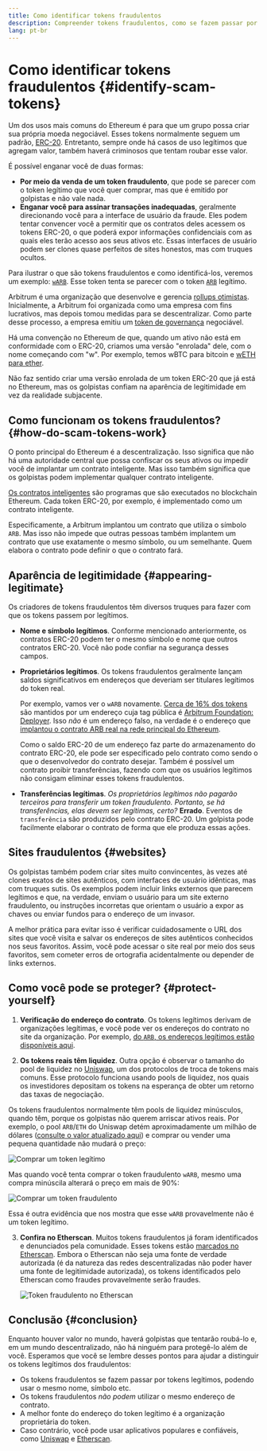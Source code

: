 ```yaml
---
title: Como identificar tokens fraudulentos
description: Compreender tokens fraudulentos, como se fazem passar por legítimos e como evitá-los.
lang: pt-br
---
```


# Como identificar tokens fraudulentos \{#identify-scam-tokens}

Um dos usos mais comuns do Ethereum é para que um grupo possa criar sua própria moeda negociável. Esses tokens normalmente seguem um padrão, [ERC-20](/developers/docs/standards/tokens/erc-20/). Entretanto, sempre onde há casos de uso legítimos que agregam valor, também haverá criminosos que tentam roubar esse valor.

É possível enganar você de duas formas:

- **Por meio da venda de um token fraudulento**, que pode se parecer com o token legítimo que você quer comprar, mas que é emitido por golpistas e não vale nada.
- **Enganar você para assinar transações inadequadas**, geralmente direcionando você para a interface de usuário da fraude. Eles podem tentar convencer você a permitir que os contratos deles acessem os tokens ERC-20, o que poderá expor informações confidenciais com as quais eles terão acesso aos seus ativos etc. Essas interfaces de usuário podem ser clones quase perfeitos de sites honestos, mas com truques ocultos.

Para ilustrar o que são tokens fraudulentos e como identificá-los, veremos um exemplo: [`wARB`](https://etherscan.io/token/0xb047c8032b99841713b8e3872f06cf32beb27b82). Esse token tenta se parecer com o token [`ARB`](https://etherscan.io/address/0xb50721bcf8d664c30412cfbc6cf7a15145234ad1) legítimo.

<ExpandableCard
title="O que é ARB?"
contentPreview=''>

Arbitrum é uma organização que desenvolve e gerencia <a href="/developers/docs/scaling/optimistic-rollups/">rollups otimistas</a>. Inicialmente, a Arbitrum foi organizada como uma empresa com fins lucrativos, mas depois tomou medidas para se descentralizar. Como parte desse processo, a empresa emitiu um <a href="/dao/#token-based-membership">token de governança</a> negociável.

</ExpandableCard>

<ExpandableCard
title="Por que o token fraudulento é chamado wARB?"
contentPreview=''>

Há uma convenção no Ethereum de que, quando um ativo não está em conformidade com o ERC-20, criamos uma versão "enrolada" dele, com o nome começando com "w". Por exemplo, temos wBTC para bitcoin e <a href="https://cointelegraph.com/news/what-is-wrapped-ethereum-weth-and-how-does-it-work">wETH para ether</a>.

Não faz sentido criar uma versão enrolada de um token ERC-20 que já está no Ethereum, mas os golpistas confiam na aparência de legitimidade em vez da realidade subjacente.

</ExpandableCard>

## Como funcionam os tokens fraudulentos? \{#how-do-scam-tokens-work}

O ponto principal do Ethereum é a descentralização. Isso significa que não há uma autoridade central que possa confiscar os seus ativos ou impedir você de implantar um contrato inteligente. Mas isso também significa que os golpistas podem implementar qualquer contrato inteligente.

<ExpandableCard
title="O que são contratos inteligentes?"
contentPreview=''>

<a href="/developers/docs/smart-contracts/">Os contratos inteligentes</a> são programas que são executados no blockchain Ethereum. Cada token ERC-20, por exemplo, é implementado como um contrato inteligente.

</ExpandableCard>

Especificamente, a Arbitrum implantou um contrato que utiliza o símbolo `ARB`. Mas isso não impede que outras pessoas também implantem um contrato que use exatamente o mesmo símbolo, ou um semelhante. Quem elabora o contrato pode definir o que o contrato fará.

## Aparência de legitimidade \{#appearing-legitimate}

Os criadores de tokens fraudulentos têm diversos truques para fazer com que os tokens passem por legítimos.

- **Nome e símbolo legítimos**. Conforme mencionado anteriormente, os contratos ERC-20 podem ter o mesmo símbolo e nome que outros contratos ERC-20. Você não pode confiar na segurança desses campos.

- **Proprietários legítimos**. Os tokens fraudulentos geralmente lançam saldos significativos em endereços que deveriam ser titulares legítimos do token real.

  Por exemplo, vamos ver o `wARB` novamente. [Cerca de 16% dos tokens](https://etherscan.io/token/0xb047c8032b99841713b8e3872f06cf32beb27b82?a=0x1c8db745abe3c8162119b9ef2c13864cd1fdd72f) são mantidos por um endereço cuja tag pública é [Arbitrum Foundation: Deployer](https://etherscan.io/address/0x1c8db745abe3c8162119b9ef2c13864cd1fdd72f). Isso _não_ é um endereço falso, na verdade é o endereço que [implantou o contrato ARB real na rede principal do Ethereum](https://etherscan.io/tx/0x242b50ab4fe9896cb0439cfe6e2321d23feede7eeceb31aa2dbb46fc06ed2670).

  Como o saldo ERC-20 de um endereço faz parte do armazenamento do contrato ERC-20, ele pode ser especificado pelo contrato como sendo o que o desenvolvedor do contrato desejar. Também é possível um contrato proibir transferências, fazendo com que os usuários legítimos não consigam eliminar esses tokens fraudulentos.

- **Transferências legítimas**. _Os proprietários legítimos não pagarão terceiros para transferir um token fraudulento. Portanto, se há transferências, elas devem ser legítimas, certo?_ **Errado**. Eventos de `transferência` são produzidos pelo contrato ERC-20. Um golpista pode facilmente elaborar o contrato de forma que ele produza essas ações.

## Sites fraudulentos \{#websites}

Os golpistas também podem criar sites muito convincentes, às vezes até clones exatos de sites autênticos, com interfaces de usuário idênticas, mas com truques sutis. Os exemplos podem incluir links externos que parecem legítimos e que, na verdade, enviam o usuário para um site externo fraudulento, ou instruções incorretas que orientam o usuário a expor as chaves ou enviar fundos para o endereço de um invasor.

A melhor prática para evitar isso é verificar cuidadosamente o URL dos sites que você visita e salvar os endereços de sites autênticos conhecidos nos seus favoritos. Assim, você pode acessar o site real por meio dos seus favoritos, sem cometer erros de ortografia acidentalmente ou depender de links externos.

## Como você pode se proteger? \{#protect-yourself}

1. **Verificação do endereço do contrato**. Os tokens legítimos derivam de organizações legítimas, e você pode ver os endereços do contrato no site da organização. Por exemplo, [do `ARB`, os endereços legítimos estão disponíveis aqui](https://docs.arbitrum.foundation/deployment-addresses#token).

2. **Os tokens reais têm liquidez**. Outra opção é observar o tamanho do pool de liquidez no [Uniswap](https://uniswap.org/), um dos protocolos de troca de tokens mais comuns. Esse protocolo funciona usando pools de liquidez, nos quais os investidores depositam os tokens na esperança de obter um retorno das taxas de negociação.

Os tokens fraudulentos normalmente têm pools de liquidez minúsculos, quando têm, porque os golpistas não querem arriscar ativos reais. Por exemplo, o pool `ARB`/`ETH` do Uniswap detém aproximadamente um milhão de dólares ([consulte o valor atualizado aqui](https://info.uniswap.org/#/pools/0x755e5a186f0469583bd2e80d1216e02ab88ec6ca)) e comprar ou vender uma pequena quantidade não mudará o preço:

![Comprar um token legítimo](./uniswap-real.png)

Mas quando você tenta comprar o token fraudulento `wARB`, mesmo uma compra minúscila alterará o preço em mais de 90%:

![Comprar um token fraudulento](./uniswap-scam.png)

Essa é outra evidência que nos mostra que esse `wARB` provavelmente não é um token legítimo.

3. **Confira no Etherscan**. Muitos tokens fraudulentos já foram identificados e denunciados pela comunidade. Esses tokens estão [marcados no Etherscan](https://info.etherscan.com/etherscan-token-reputation/). Embora o Etherscan não seja uma fonte de verdade autorizada (é da natureza das redes descentralizadas não poder haver uma fonte de legitimidade autorizada), os tokens identificados pelo Etherscan como fraudes provavelmente serão fraudes.

   ![Token fraudulento no Etherscan](./etherscan-scam.png)

## Conclusão \{#conclusion}

Enquanto houver valor no mundo, haverá golpistas que tentarão roubá-lo e, em um mundo descentralizado, não há ninguém para protegê-lo além de você. Esperamos que você se lembre desses pontos para ajudar a distinguir os tokens legítimos dos fraudulentos:

- Os tokens fraudulentos se fazem passar por tokens legítimos, podendo usar o mesmo nome, símbolo etc.
- Os tokens fraudulentos _não podem_ utilizar o mesmo endereço de contrato.
- A melhor fonte do endereço do token legítimo é a organização proprietária do token.
- Caso contrário, você pode usar aplicativos populares e confiáveis, como [Uniswap](https://app.uniswap.org/#/swap) e [Etherscan](https://etherscan.io/).

